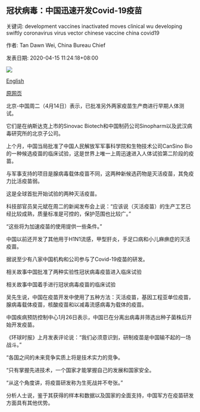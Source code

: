 ## 冠状病毒：中国迅速开发Covid-19疫苗

关键词: development vaccines inactivated moves clinical wu developing swiftly coronavirus virus vector chinese vaccine china covid19

作者: Tan Dawn Wei, China Bureau Chief

发表日期: 2020-04-15 11:24:18+08:00

![](https://www.straitstimes.com/sites/default/files/styles/x_large/public/articles/2020/04/15/ym-vaccine-150420.jpg?itok=tLWcvPCz)

[English](Coronavirus%3A%20China%20moves%20swiftly%20into%20developing%20Covid-19%20vaccines.md)

[原网页](https://www.straitstimes.com/asia/east-asia/coronavirus-china-moves-swiftly-into-developing-covid-19-vaccines)

北京-中国周二（4月14日）表示，已批准另外两家疫苗生产商进行早期人体测试。

它们是在纳斯达克上市的Sinovac Biotech和中国制药公司Sinopharm以及武汉病毒研究所的北京子公司。

上个月，中国当局批准了中国人民解放军军事科学院和生物技术公司CanSino Bio的一种候选疫苗的临床试验，这是世界上唯一上周迅速进入人体试验第二阶段的疫苗。

与军事支持的项目是腺病毒载体疫苗不同，这两种新候选药物是灭活疫苗，其免疫力比活疫苗弱。

这是全球首批开始试验的两种灭活疫苗。

科技部官员吴元斌在周二的新闻发布会上说：“应该说（灭活疫苗）的生产工艺已经比较成熟，质量标准是可控的，保护范围也比较广。”

“这些将为加速疫苗的使用提供一些条件。”

中国以前还开发了其他用于H1N1流感，甲型肝炎，手足口病和小儿麻痹症的灭活疫苗。

据说至少有八家中国机构和公司参与了Covid-19疫苗的研发。

相关故事中国批准了两种实验性冠状病毒疫苗进入临床试验

相关故事中国着手进行冠状病毒疫苗的临床试验

吴先生说，中国在疫苗开发中使用了五种方法：灭活疫苗，基因工程亚单位疫苗，腺病毒载体疫苗，核酸疫苗和以减毒流感病毒为载体的疫苗。

中国疾病预防控制中心1月26日表示，中国已在分离出病毒并筛选出种子菌株后开始开发疫苗。

《环球时报》上月发表评论说：“我们必须意识到，研制疫苗是中国输不起的一场战斗。”

“各国之间的未来竞争实质上将是技术实力的竞争。

“只有掌握先进技术，一个国家才能掌握自己的发展和国家安全。

“从这个角度讲，将疫苗研发称为生死战并不夸张。”

分析人士说，鉴于其获得的样本和数据以及国家的全面支持，中国军方在疫苗研发方面具有其他优势。